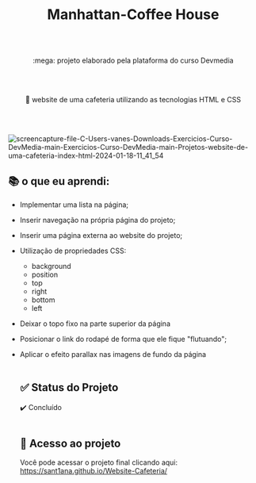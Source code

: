 <h1 align="center">
    <a>Manhattan-Coffee House</a>
</h1><br><br>
<p align="center">:mega: projeto elaborado pela plataforma do curso Devmedia </p><br><br>
<p align="center">🚀 website de uma cafeteria utilizando as tecnologias HTML e CSS </p><br><br>





![screencapture-file-C-Users-vanes-Downloads-Exercicios-Curso-DevMedia-main-Exercicios-Curso-DevMedia-main-Projetos-website-de-uma-cafeteria-index-html-2024-01-18-11_41_54](https://github.com/sant1ana/Website-Cafeteria/assets/93404790/7ad5e8e7-c1bc-40a7-8770-f331fccd36a8)


## :books: o que eu aprendi:

- Implementar uma lista na página;
- Inserir navegação na própria página do projeto;
- Inserir uma página externa ao website do projeto;
- Utilização de propriedades CSS:
   * background
   * position
   * top
   * right
   * bottom
   * left
- Deixar o topo fixo na parte superior da página
- Posicionar o link do rodapé de forma que ele fique "flutuando";
- Aplicar o efeito parallax nas imagens de fundo da página <br><br>

  ## ✅ Status do Projeto<br>
  :heavy_check_mark: Concluído <br><br>

  ## :link: Acesso ao projeto
  Você pode acessar o projeto final clicando aqui: https://sant1ana.github.io/Website-Cafeteria/
     
    
